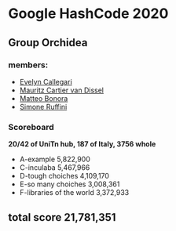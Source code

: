 # Google HashCode 2020
## Group Orchidea 
### members:
- [Evelyn Callegari](https://github.com/EvelynTurri)
- [Mauritz Cartier van Dissel](https://github.com/MauritzNiklas)
- [Matteo Bonora](https://github.com/Bonnee)
- [Simone Ruffini](https://github.com/simoneruffini)
### Scoreboard 
**20/42 of UniTn hub, 187 of Italy, 3756 whole**

- A-example 5,822,900
- C-inculaba 5,467,966
- D-tough choiches 4,109,170
- E-so many choiches 3,008,361
- F-libraries of the world 3,372,933
##   total score 21,781,351